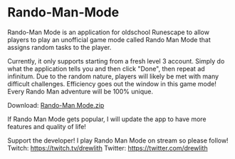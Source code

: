 # Rando-Man-Mode
Rando-Man Mode is an application for oldschool Runescape to allow players to play an unofficial game mode called Rando Man Mode that assigns random tasks to the player.

Currently, it only supports starting from a fresh level 3 account. Simply do what the application tells you and then click "Done", then repeat ad infinitum. Due to the random nature, players will likely be met with many difficult challenges. Efficiency goes out the window in this game mode! Every Rando Man adventure will be 100% unique.

Download: [Rando-Man Mode.zip](https://github.com/drewlith/Rando-Man-Mode/files/8544223/Rando-Man.Mode.zip)

If Rando Man Mode gets popular, I will update the app to have more features and quality of life!

Support the developer! I play Rando Man Mode on stream so please follow!
Twitch: https://twitch.tv/drewlith
Twitter: https://twitter.com/drewlith
